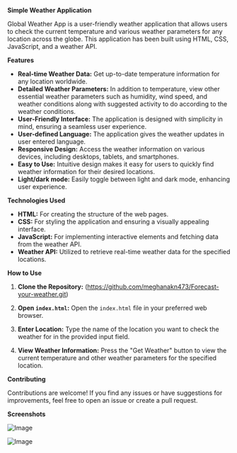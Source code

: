 **Simple Weather Application**

Global Weather App is a user-friendly weather application that allows users to check the current temperature and various weather parameters for any location across the globe. 
This application has been built using HTML, CSS, JavaScript, and a weather API.

**Features**
- **Real-time Weather Data:** Get up-to-date temperature information for any location worldwide.
- **Detailed Weather Parameters:** In addition to temperature, view other essential weather parameters such as humidity, wind speed, and weather conditions
  along with suggested activity to do according to the weather conditions.
- **User-Friendly Interface:** The application is designed with simplicity in mind, ensuring a seamless user experience.
- **User-defined Language:** The application gives the weather updates in user entered language.
- **Responsive Design:** Access the weather information on various devices, including desktops, tablets, and smartphones.
- **Easy to Use:** Intuitive design makes it easy for users to quickly find weather information for their desired locations.
- **Light/dark mode:** Easily toggle between light and dark mode, enhancing user experience.

**Technologies Used**
- **HTML:** For creating the structure of the web pages.
- **CSS:** For styling the application and ensuring a visually appealing interface.
- **JavaScript:** For implementing interactive elements and fetching data from the weather API.
- **Weather API:** Utilized to retrieve real-time weather data for the specified locations.

**How to Use**

1. **Clone the Repository:**
 (https://github.com/meghanakn473/Forecast-your-weather.git)

2. **Open `index.html`:**
Open the `index.html` file in your preferred web browser.

3. **Enter Location:**
Type the name of the location you want to check the weather for in the provided input field.

4. **View Weather Information:**
Press the "Get Weather" button to view the current temperature and other weather parameters for the specified location.

**Contributing**

Contributions are welcome! If you find any issues or have suggestions for improvements, feel free to open an issue or create a pull request.

**Screenshots**

![Image](https://github.com/user-attachments/assets/d0658340-a8cd-44e6-81b2-84f527ab3ebc)

![Image](https://github.com/user-attachments/assets/d4a8f702-3aba-4a1f-86d5-eb9864294ac9)






  
